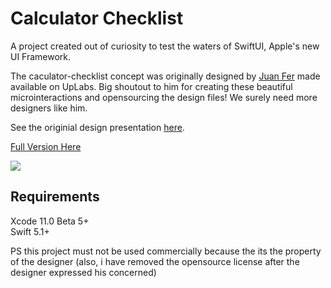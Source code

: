 # Calculator Checklist

A project created out of curiosity to test the waters of SwiftUI, Apple's new UI Framework.

The caculator-checklist concept was originally designed by [Juan Fer](https://twitter.com/juanfer_ux) made available on UpLabs. Big shoutout to him for creating these beautiful microinteractions and opensourcing the design files! We surely need more designers like him.

See the originial design presentation [here](https://dribbble.com/shots/4856079-Calculator-on-Checklist-Concept).

[Full Version Here](https://twitter.com/xtabbas/status/1162693776210583552)

![](https://media.giphy.com/media/KezahvUjjko4BpPS89/giphy.gif)

## Requirements

Xcode 11.0 Beta 5+  
Swift 5.1+

PS this project must not be used commercially because the its the property of the designer (also, i have removed the opensource license after the designer expressed his concerned)
